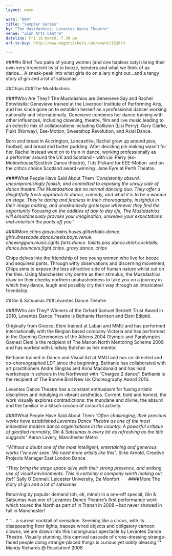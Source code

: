 ```yaml
---
layout: warn

warn: "004"
title: "Sampler Series"
by: "The Mustdashios; Levantes Dance Theatre"
venue: "Zion Arts Centre"
dateline: Fri 16 March, 7.30 pm
url-to-buy: http://www.wegottickets.com/event/152674  

---
```

####In Brief
Two pairs of young women (and one hapless satyr) bring their own very irreverent twist to booze, benders and what we think of as dance…
A sneak-peak into what girls do on a lary night out…and a tangy story of gin and a lot of satsumas.

##Chips
###The Mustdashios

####Who Are They?
The Mustdashios are Genevieve Say and Rachel Entwhistle:
Genevieve trained at the Liverpool Institute of Performing Arts, and has since gone on to establish herself as a professional dancer working nationally and internationally. Genevieve combines her dance training with other influences, including clowning, theatre, film and live music,leading to an eclectic mix of collaborations including Collision (Lisi Perry), Gary Clarke, Flukt (Norway), Eee-Motion, Sweetshop Revolution, and Axial Dance. 

Born and bread in Accrington, Lancashire, Rachel grew up around pies, football, and bread and butter pudding. After deciding pie making wasn’t for her, Rachel instead went on to train in dance, working professionally as a performer around the UK and Scotland - with Lisi Perry (ex-Motionhouse/Scottish Dance theatre), Tids Pickard for EEE-Motion  and on the critics choice Scotland award-winning   Jane Eyre at Perth Theatre. 

####What People Have Said About Them
*‘Consistently absurd, uncompromisingly foolish, and committed to exposing the unruly side of dance theatre.The Mustdashios are no normal dancing duo. They offer a delightfully fresh approach to dance, comedy, and what it is to be a woman on stage. They’re daring and fearless in their choreography, insightful in their image making, and unashamedly grotesque whenever they find the opportunity Focusing on the oddities of day to day life, The Mustdashios will simultaneously provoke your imagination, unweave your expectations and entertain the pants off you.’*

####More
*chips.gravy.trains.buses.glitterballs.dance.
girls.dresscode.dance.heels.boys.venue.
chewinggum.music.lights.farts.dance.
toilets.piss.dance.drink.cocktails.
dance.bouncers.fight.chips.
gravy.dance.
chips*

Chips delves into the friendship of two young women who live for booze and sequined pants. Through witty observations and discerning movement, Chips aims to expose the less attractive side of human nature whilst out on the tiles. Using Manchester city centre as their stimulus, the Mustdashios draw on their cheeky northern unabashedness to take you on a journey in which they dance, laugh and possibly cry their way through an intoxicated friendship. 


##Gin & Satsumas
###Levantes Dance Theatre

####Who are They?
Winners of the Oxford Samuel Beckett Trust Award in 2010, Levantes Dance Theatre is Bethanie Harrison and Eleni Edipidi.  

Originally from Greece, Eleni trained at Laban and MMU and has performed internationally with the Belgian based company Victoria and has performed in the Opening Ceremonies of the Athens 2004 Olympic and Paralympics Games!  Eleni is the recipient of The Marion North Mentoring Scheme 2009 and has worked with Lindsey Butcher as her mentor.  

Bethanie trained in Dance and Visual Art at MMU and has co-directed and co-choreographed LDT since the beginning. Bethanie has collaborated with art practitioners Andre Gingras and Anna Macdonald and has lead workshops in schools in the Northwest with “Charged 2 dance”. Bethanie is the recipient of The Bonnie Bird New Uk Choreography Award 2010.

Levantes Dance Theatre has a constant enthusiasm for fusing artistic disciplines and indulging in vibrant aesthetics. Current, bold and honest, the work visually explores contradictions: the mundane and divine, the absurd and the familiar in a kitsch cocoon of colourful activity.

####What People Have Said About Them
*“Often challenging, their previous works have established Levantes Dance Theatre as one of the most innovative modern dance organisations in the country. A powerful critique of glorified normality, Gin & Satsumas is every bit as refreshing as the title suggests”*
Aaron Lavery, Manchester Metro

*“Without a doubt one of the most intelligent, entertaining and generous works I've ever seen. We need more artists like this”.* Silke Arnold, Creative Projects Manager East London Dance

*“They bring the stage space alive with their strong presence, and striking use of visual environments. This is certainly a company worth looking out for!"*
Sally O'Donnell, Leicester University, De Monfort    
 
####More
 The story of gin and a lot of satsumas.

Returning by popular demand (oh, ok, mine!) in a one-off special, Gin & Satsumas was one of Levantes Dance Theatre’s first performance work which toured the North as part of In Transit in 2008 – but never showed in full in Manchester!

* “… a surreal cocktail of sensation. Seeming like a circus, with its disappearing floor lights, trapeze wired objects and obligatory cartoon clowns, we are drawn into this incongruous spectacle by Levantes Dance Theatre. Visually stunning, this carnival cascade of cross-dressing strange-faced people doing strange-placed things is curious yet oddly pleasing.”*  Mandy Richards @ Resolution! 2008


